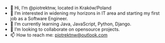 - 👋 Hi, I’m @piotrektnw, located in Kraków/Poland
- 👀 I’m interested in widening my horizons in IT area and starting my first job as a Software Engineer.
- 🌱 I’m currently learning Java, JavaScript, Python, Django. 
- 💞️ I’m looking to collaborate on opensource projects. 
- 📫 How to reach me: piotrektnw@outlook.com

<!---
piotrektnw/piotrektnw is a ✨ special ✨ repository because its `README.md` (this file) appears on your GitHub profile.
You can click the Preview link to take a look at your changes.
--->
